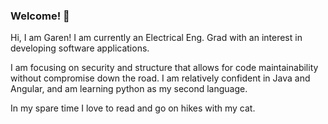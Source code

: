 ### Welcome! 👋

Hi, I am Garen! I am currently an Electrical Eng. Grad with an interest in developing software applications. 

I am focusing on security and structure that allows for code maintainability without compromise down the road. I am relatively confident in Java and Angular, and am learning python as my second language.

In my spare time I love to read and go on hikes with my cat.

<!--
**garengh4/garengh4** is a ✨ _special_ ✨ repository because its `README.md` (this file) appears on your GitHub profile.

Here are some ideas to get you started:

- 🔭 I’m currently working on ...
- 🌱 I’m currently learning ...
- 👯 I’m looking to collaborate on ...
- 🤔 I’m looking for help with ...
- 💬 Ask me about ...
- 📫 How to reach me: ...
- 😄 Pronouns: ...
- ⚡ Fun fact: ...
-->
